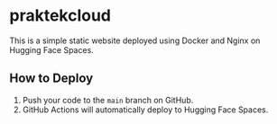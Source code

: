 # praktekcloud

This is a simple static website deployed using Docker and Nginx on Hugging Face Spaces.

## How to Deploy

1. Push your code to the `main` branch on GitHub.
2. GitHub Actions will automatically deploy to Hugging Face Spaces.
